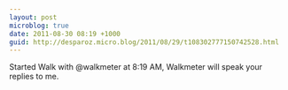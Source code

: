 ```yaml
---
layout: post
microblog: true
date: 2011-08-30 08:19 +1000
guid: http://desparoz.micro.blog/2011/08/29/t108302777150742528.html
---
```

Started Walk with @walkmeter at 8:19 AM, Walkmeter will speak your replies to me.
